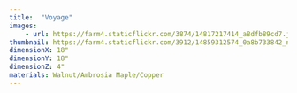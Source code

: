 ```yaml
---
title:  "Voyage"
images:
    - url: https://farm4.staticflickr.com/3874/14817217414_a8dfb89cd7.jpg
thumbnail: https://farm4.staticflickr.com/3912/14859312574_0a8b733842_n.jpg
dimensionX: 18"
dimensionY: 18"
dimensionZ: 4"
materials: Walnut/Ambrosia Maple/Copper
---
```

